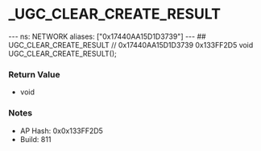 # _UGC_CLEAR_CREATE_RESULT

--- ns: NETWORK aliases: ["0x17440AA15D1D3739"] --- ## UGC_CLEAR_CREATE_RESULT  // 0x17440AA15D1D3739 0x133FF2D5 void UGC_CLEAR_CREATE_RESULT();

### Return Value
* void

### Notes
* AP Hash: 0x0x133FF2D5
* Build: 811

